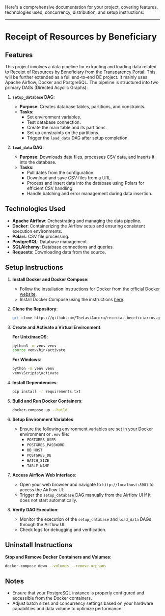 Here's a comprehensive documentation for your project, covering features, technologies used, concurrency, distribution, and setup instructions:

---

# **Receipt of Resources by Beneficiary**

## **Features**

This project involves a data pipeline for extracting and loading data related to Receipt of Resources by Beneficiary from the [Transparency Portal](https://portaldatransparencia.gov.br/download-de-dados/despesas-favorecidos). This will be further extended as a full end-to-end DE project. It mainly uses Apache Airflow, Docker and PostgreSQL. The pipeline is structured into two primary DAGs (Directed Acyclic Graphs):

1. **`setup_database` DAG**:
   - **Purpose**: Creates database tables, partitions, and constraints.
   - **Tasks**:
     - Set environment variables.
     - Test database connection.
     - Create the main table and its partitions.
     - Set up constraints on the partitions.
     - Trigger the `load_data` DAG after setup completion.

2. **`load_data` DAG**:
   - **Purpose**: Downloads data files, processes CSV data, and inserts it into the database.
   - **Tasks**:
     - Pull dates from the configuration.
     - Download and save CSV files from a URL.
     - Process and insert data into the database using Polars for efficient CSV handling.
     - Handle batching and error management during data insertion.

## **Technologies Used**

- **Apache Airflow**: Orchestrating and managing the data pipeline.
- **Docker**: Containerizing the Airflow setup and ensuring consistent execution environments.
- **Polars**: CSV file processing.
- **PostgreSQL**: Database management.
- **SQLAlchemy**: Database connections and queries.
- **Requests**: Downloading data from the source.   


## **Setup Instructions**

1. **Install Docker and Docker Compose**:
   - Follow the installation instructions for Docker from the [official Docker website](https://docs.docker.com/get-docker/).
   - Install Docker Compose using the instructions [here](https://docs.docker.com/compose/install/).

2. **Clone the Repository**:

   ```sh
   git clone https://github.com/TheLastAurora/receitas-beneficiarios.git
   ```

3. **Create and Activate a Virtual Environment**:

   **For Unix/macOS**:
   
     ```sh
     python3 -m venv venv
     source venv/bin/activate
     ```
   **For Windows**:

     ```sh
     python -m venv venv
     venv\Scripts\activate
     ```

4. **Install Dependencies**:

   ```sh
   pip install -r requirements.txt
   ```

5. **Build and Run Docker Containers**:

   ```sh
   docker-compose up --build
   ```

6. **Setup Environment Variables**:

   - Ensure the following environment variables are set in your Docker environment or `.env` file:
     - `POSTGRES_USER`
     - `POSTGRES_PASSWORD`
     - `DB_HOST`
     - `POSTGRES_DB`
     - `BATCH_SIZE`
     - `TABLE_NAME`

7. **Access Airflow Web Interface**:
   - Open your web browser and navigate to `http://localhost:8081` to access the Airflow UI.
   - Trigger the `setup_database` DAG manually from the Airflow UI if it does not start automatically.

8. **Verify DAG Execution**:
   - Monitor the execution of the `setup_database` and `load_data` DAGs through the Airflow UI.
   - Check logs for debugging and verification.

## **Uninstall Instructions**

**Stop and Remove Docker Containers and Volumes**:

   ```sh
   docker-compose down --volumes --remove-orphans
   ```

## **Notes**

- Ensure that your PostgreSQL instance is properly configured and accessible from the Docker containers.
- Adjust batch sizes and concurrency settings based on your hardware capabilities and data volume to optimize performance.

